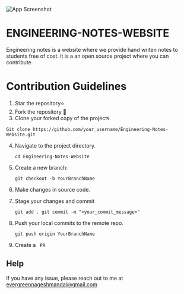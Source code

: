 ![App Screenshot](https://github.com/NageshMandal/Engineering-Notes-Website/blob/main/images/engneering%20nots.png?raw=true)
# ENGINEERING-NOTES-WEBSITE
Engineering notes is a website where we provide hand writen notes
to students free of cost. it is a an open source project where you 
can contribute.

# Contribution Guidelines

1. Star the repository⭐
2. Fork the repository 🍴
3. Clone your forked copy of the project🌀

`Git clone https://github.com/your_username/Engineering-Notes-Website.git`

4. Navigate to the project directory.
    
    `cd Engineering-Notes-Website`
5. Create a new branch:

   `git checkout -b YourBranchName`
6. Make changes in source code.

7. Stage your changes and commit

   `git add .
   git commit -m "<your_commit_message>"`
8. Push your local commits to the remote repo.

   `git push origin YourBranchName`

9. Create a ` PR`
## Help

If you have any issue, please reach out to me at evergreennageshmandal@gmail.com


